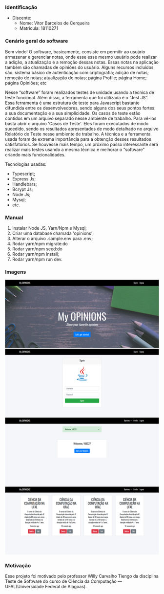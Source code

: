 ### Identificação

* Discente:
	* Nome: Vitor Barcelos de Cerqueira
	* Matrícula: 18110271 

### Cenário geral do software
Bem vindo! O software, basicamente, consiste em permitir ao usuário armazenar e gerenciar notas, onde esse esse mesmo usuário pode realizar a adição, a atualização e a remoção dessas notas. Essas notas na aplicação também são chamadas de opiniões do usuário. Alguns recursos incluídos são: sistema básico de autenticação com criptografia; adição de notas; remoção de notas; atualização de notas; página Profile; página Home; página Opiniões; etc

Nesse “software” foram realizados testes de unidade usando a técnica de teste funcional. Além disso, a ferramenta que foi utilizada é o “Jest JS”. Essa ferramenta é uma estrutura de teste para Javascript bastante difundida entre os desenvolvedores, sendo alguns dos seus pontos fortes: a sua documentação e a sua simplicidade. Os casos de teste estão contidos em um arquivo separado nesse ambiente de trabalho. Para vê-los basta abrir o arquivo 'Casos de Teste'. Eles foram executados de modo sucedido, sendo os resultados apresentados de modo detalhado no arquivo Relatório de Teste nesse ambiente de trabalho. A técnica e a ferramenta usada foram de extrema importância para a obtenção desses resultados satisfatórios. Se houvesse mais tempo, um próximo passo interessante será realizar mais testes usando a mesma técnica e melhorar o “software” criando mais funcionalidades.

Tecnologias usadas:

* Typescript;
* Express Js;
* Handlebars;
* Bcrypt Js;
* Node Js;
* Mysql;
* etc.

### Manual

1. Instalar Node JS, Yarn/Npm e Mysql;
2. Criar uma database chamada 'opinions';
3. Alterar o arquivo .sample.env para .env;
4. Rodar yarn/npm migrate:do
5. Rodar yarn/npm seed:do
6. Rodar yarn/npm install;
7. Rodar yarn/npm run dev.

### Imagens

![](docs/img1.png)
![](docs/img2.png)
![](docs/img3.png)
![](docs/img4.png)

### Motivação

Esse projeto foi motivado pelo professor Willy Carvalho Tiengo da disciplina Teste de Software do curso de Ciência da Computação — UFAL(Universidade Federal de Alagoas).
